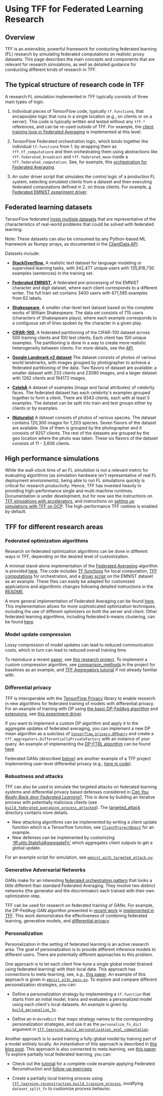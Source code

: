 # Using TFF for Federated Learning Research

<!-- Note that some section headings are used as deep links into the document.
     If you update those section headings, please make sure you also update
     any links to the section. -->

## Overview

TFF is an extensible, powerful framework for conducting federated learning (FL)
research by simulating federated computations on realistic proxy datasets. This
page describes the main concepts and components that are relevant for research
simulations, as well as detailed guidance for conducting different kinds of
research in TFF.

## The typical structure of research code in TFF

A research FL simulation implemented in TFF typically consists of three main
types of logic.

1.  Individual pieces of TensorFlow code, typically `tf.function`s, that
    encapsulate logic that runs in a single location (e.g., on clients or on a
    server). This code is typically written and tested without any `tff.*`
    references, and can be re-used outside of TFF. For example, the
    [client training loop in Federated Averaging](https://github.com/tensorflow/federated/blob/main/examples/simple_fedavg/simple_fedavg_tf.py#L184-L222)
    is implemented at this level.

1.  TensorFlow Federated orchestration logic, which binds together the
    individual `tf.function`s from 1. by wrapping them as `tff.tf_computation`s
    and then orchestrating them using abstractions like
    `tff.federated_broadcast` and `tff.federated_mean` inside a
    `tff.federated_computation`. See, for example, this
    [orchestration for Federated Averaging](https://github.com/tensorflow/federated/blob/main/examples/simple_fedavg/simple_fedavg_tff.py#L112-L140).

1.  An outer driver script that simulates the control logic of a production FL
    system, selecting simulated clients from a dataset and then executing
    federated computations defined in 2. on those clients. For example,
    [a Federated EMNIST experiment driver](https://github.com/tensorflow/federated/blob/main/examples/simple_fedavg/emnist_fedavg_main.py).

## Federated learning datasets

TensorFlow federated
[hosts multiple datasets](https://www.tensorflow.org/federated/api_docs/python/tff/simulation/datasets)
that are representative of the characteristics of real-world problems that could
be solved with federated learning.

Note: These datasets can also be consumed by any Python-based ML framework as
Numpy arrays, as documented in the
[ClientData API](https://www.tensorflow.org/federated/api_docs/python/tff/simulation/ClientData).

Datasets include:

*   [**StackOverflow**.](https://www.tensorflow.org/federated/api_docs/python/tff/simulation/datasets/stackoverflow/load_data)
    A realistic text dataset for language modeling or supervised learning tasks,
    with 342,477 unique users with 135,818,730 examples (sentences) in the
    training set.

*   [**Federated EMNIST**.](https://www.tensorflow.org/federated/api_docs/python/tff/simulation/datasets/emnist/load_data)
    A federated pre-processing of the EMNIST character and digit dataset, where
    each client corresponds to a different writer. The full train set contains
    3400 users with 671,585 examples from 62 labels.

*   [**Shakespeare**.](https://www.tensorflow.org/federated/api_docs/python/tff/simulation/datasets/shakespeare/load_data)
    A smaller char-level text dataset based on the complete works of William
    Shakespeare. The data set consists of 715 users (characters of Shakespeare
    plays), where each example corresponds to a contiguous set of lines spoken
    by the character in a given play.

*   [**CIFAR-100**.](https://www.tensorflow.org/federated/api_docs/python/tff/simulation/datasets/cifar100/load_data)
    A federated partitioning of the CIFAR-100 dataset across 500 training
    clients and 100 test clients. Each client has 100 unique examples. The
    partitioning is done in a way to create more realistic heterogeneity between
    clients. For more details, see the
    [API](https://www.tensorflow.org/federated/api_docs/python/tff/simulation/datasets/cifar100/load_data).

*   [**Google Landmark v2 dataset**](https://www.tensorflow.org/federated/api_docs/python/tff/simulation/datasets/gldv2/load_data)
    The dataset consists of photos of various world landmarks, with images
    grouped by photographer to achieve a federated partitioning of the data. Two
    flavors of dataset are available: a smaller dataset with 233 clients and
    23080 images, and a larger dataset with 1262 clients and 164172 images.

*   [**CelebA**](https://www.tensorflow.org/federated/api_docs/python/tff/simulation/datasets/celeba/load_data)
    A dataset of examples (image and facial attributes) of celebrity faces. The
    federated dataset has each celebrity's examples grouped together to form a
    client. There are 9343 clients, each with at least 5 examples. The dataset
    can be split into train and test groups either by clients or by examples.

*   [**iNaturalist**](https://www.tensorflow.org/federated/api_docs/python/tff/simulation/datasets/inaturalist/load_data)
    A dataset consists of photos of various species. The dataset contains
    120,300 images for 1,203 species. Seven flavors of the dataset are
    available. One of them is grouped by the photographer and it consists of
    9257 clients. The rest of the datasets are grouped by the geo location where
    the photo was taken. These six flavors of the dataset consists of 11 - 3,606
    clients.

## High performance simulations

While the wall-clock time of an FL *simulation* is not a relevant metric for
evaluating algorithms (as simulation hardware isn't representative of real FL
deployment environments), being able to run FL simulations quickly is critical
for research productivity. Hence, TFF has invested heavily in providing
high-performance single and multi-machine runtimes. Documentation is under
development, but for now see the instructions on
[TFF simulations with accelerators](https://www.tensorflow.org/federated/tutorials/simulations_with_accelerators),
and instructions on
[setting up simulations with TFF on GCP](https://www.tensorflow.org/federated/gcp_setup).
The high-performance TFF runtime is enabled by default.

## TFF for different research areas

### Federated optimization algorithms

Research on federated optimization algorithms can be done in different ways in
TFF, depending on the desired level of customization.

A minimal stand-alone implementation of the
[Federated Averaging](https://arxiv.org/abs/1602.05629) algorithm is provided
[here](https://github.com/tensorflow/federated/blob/main/examples/simple_fedavg).
The code includes
[TF functions](https://github.com/tensorflow/federated/blob/main/examples/simple_fedavg/simple_fedavg_tf.py)
for local computation,
[TFF computations](https://github.com/tensorflow/federated/blob/main/examples/simple_fedavg/simple_fedavg_tff.py)
for orchestration, and a
[driver script](https://github.com/tensorflow/federated/blob/main/examples/simple_fedavg/emnist_fedavg_main.py)
on the EMNIST dataset as an example. These files can easily be adapted for
customized applciations and algorithmic changes following detailed instructions
in the
[README](https://github.com/tensorflow/federated/blob/main/examples/simple_fedavg/README.md).

A more general implementation of Federated Averaging can be found
[here](https://github.com/tensorflow/federated/blob/main/tensorflow_federated/python/learning/algorithms/fed_avg.py).
This implementation allows for more sophisticated optimization techniques,
including the use of different optimizers on both the server and client. Other
federated learning algorithms, including federated k-means clustering, can be
found
[here](https://github.com/tensorflow/federated/blob/main/tensorflow_federated/python/learning/algorithms/).

### Model update compression

Lossy compression of model updates can lead to reduced communication costs,
which in turn can lead to reduced overall training time.

To reproduce a recent [paper](https://arxiv.org/abs/2201.02664), see
[this research project](https://github.com/google-research/federated/tree/master/compressed_communication).
To implement a custom compression algorithm, see
[comparison_methods](https://github.com/google-research/federated/tree/master/compressed_communication/aggregators/comparison_methods)
in the project for baselines as an example, and
[TFF Aggregators tutorial](https://www.tensorflow.org/federated/tutorials/custom_aggregators)
if not already familiar with.

### Differential privacy

TFF is interoperable with the
[TensorFlow Privacy](https://github.com/tensorflow/privacy) library to enable
research in new algorithms for federated training of models with differential
privacy. For an example of training with DP using
[the basic DP-FedAvg algorithm](https://arxiv.org/abs/1710.06963) and
[extensions](https://arxiv.org/abs/1812.06210), see
[this experiment driver](https://github.com/google-research/federated/blob/master/differential_privacy/stackoverflow/run_federated.py).

If you want to implement a custom DP algorithm and apply it to the aggregate
updates of federated averaging, you can implement a new DP mean algorithm as a
subclass of
[`tensorflow_privacy.DPQuery`](https://github.com/tensorflow/privacy/blob/master/tensorflow_privacy/privacy/dp_query/dp_query.py#L54)
and create a `tff.aggregators.DifferentiallyPrivateFactory` with an instance of
your query. An example of implementing the
[DP-FTRL algorithm](https://arxiv.org/abs/2103.00039) can be found
[here](https://github.com/google-research/federated/blob/master/dp_ftrl/dp_fedavg.py)

Federated GANs (described [below](#generative_adversarial_networks)) are another
example of a TFF project implementing user-level differential privacy (e.g.,
[here in code](https://github.com/google-research/federated/blob/master/gans/tff_gans.py#L144)).

### Robustness and attacks

TFF can also be used to simulate the targeted attacks on federated learning
systems and differential privacy based defenses considered in
*[Can You Really Back door Federated Learning?](https://arxiv.org/abs/1911.07963)*.
This is done by building an iterative process with potentially malicious clients
(see
[`build_federated_averaging_process_attacked`](https://github.com/tensorflow/federated/blob/6477a3dba6e7d852191bfd733f651fad84b82eab/federated_research/targeted_attack/attacked_fedavg.py#L412)).
The
[targeted_attack](https://github.com/tensorflow/federated/tree/6477a3dba6e7d852191bfd733f651fad84b82eab/federated_research/targeted_attack)
directory contains more details.

*   New attacking algorithms can be implemented by writing a client update
    function which is a Tensorflow function, see
    [`ClientProjectBoost`](https://github.com/tensorflow/federated/blob/6477a3dba6e7d852191bfd733f651fad84b82eab/federated_research/targeted_attack/attacked_fedavg.py#L460)
    for an example.
*   New defenses can be implemented by customizing
    ['tff.utils.StatefulAggregateFn'](https://github.com/tensorflow/federated/blob/6477a3dba6e7d852191bfd733f651fad84b82eab/tensorflow_federated/python/core/utils/computation_utils.py#L103)
    which aggregates client outputs to get a global update.

For an example script for simulation, see
[`emnist_with_targeted_attack.py`](https://github.com/tensorflow/federated/blob/6477a3dba6e7d852191bfd733f651fad84b82eab/federated_research/targeted_attack/emnist_with_targeted_attack.py).

### Generative Adversarial Networks

GANs make for an interesting
[federated orchestration pattern](https://github.com/google-research/federated/blob/master/gans/tff_gans.py#L266-L316)
that looks a little different than standard Federated Averaging. They involve
two distinct networks (the generator and the discriminator) each trained with
their own optimization step.

TFF can be used for research on federated training of GANs. For example, the
DP-FedAvg-GAN algorithm presented in
[recent work](https://arxiv.org/abs/1911.06679) is
[implemented in TFF](https://github.com/tensorflow/federated/tree/main/federated_research/gans).
This work demonstrates the effectiveness of combining federated learning,
generative models, and [differential privacy](#differential_privacy).

### Personalization

Personalization in the setting of federated learning is an active research area.
The goal of personalization is to provide different inference models to
different users. There are potentially different approaches to this problem.

One approach is to let each client fine-tune a single global model (trained
using federated learning) with their local data. This approach has connections
to meta-learning, see, e.g., [this paper](https://arxiv.org/abs/1909.12488). An
example of this approach is given in
[`emnist_p13n_main.py`](https://github.com/tensorflow/federated/blob/main/examples/personalization/emnist_p13n_main.py).
To explore and compare different personalization strategies, you can:

*   Define a personalization strategy by implementing a `tf.function` that
    starts from an initial model, trains and evaluates a personalized model
    using each client's local datasets. An example is given by
    [`build_personalize_fn`](https://github.com/tensorflow/federated/blob/main/examples/personalization/p13n_utils.py).

*   Define an `OrderedDict` that maps strategy names to the corresponding
    personalization strategies, and use it as the `personalize_fn_dict` argument
    in
    [`tff.learning.build_personalization_eval_computation`](https://www.tensorflow.org/federated/api_docs/python/tff/learning/build_personalization_eval_computation).

Another approach is to avoid training a fully global model by training part of a
model entirely locally. An instantiation of this approach is described in
[this blog post](https://ai.googleblog.com/2021/12/a-scalable-approach-for-partially-local.html).
This approach is also connected to meta learning, see
[this paper](https://arxiv.org/abs/2102.03448). To explore partially local
federated learning, you can:

*   Check out the
    [tutorial](https://www.tensorflow.org/federated/tutorials/federated_reconstruction_for_matrix_factorization)
    for a complete code example applying Federated Reconstruction and
    [follow-up exercises](https://www.tensorflow.org/federated/tutorials/federated_reconstruction_for_matrix_factorization#further_explorations).

*   Create a partially local training process using
    [`tff.learning.reconstruction.build_training_process`](https://www.tensorflow.org/federated/api_docs/python/tff/learning/reconstruction/build_training_process),
    modifying `dataset_split_fn` to customize process behavior.
